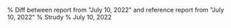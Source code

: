 % Diff between report from "July 10, 2022" and reference report from "July 10, 2022"
% Strudy
% July 10, 2022


